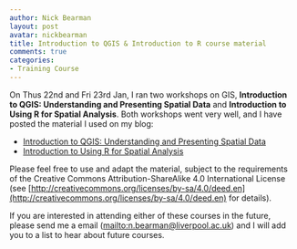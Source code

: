 ```yaml
---
author: Nick Bearman
layout: post
avatar: nickbearman
title: Introduction to QGIS & Introduction to R course material
comments: true
categories:
- Training Course
---
```


On Thus 22nd and Fri 23rd Jan, I ran two workshops on GIS, **Introduction to QGIS: Understanding and Presenting Spatial Data** and **Introduction to Using R for Spatial Analysis**. Both workshops went very well, and I have posted the material I used on my blog:

- [Introduction to QGIS: Understanding and Presenting Spatial Data](http://www.nickbearman.me.uk/2015/01/introduction-to-qgis-understanding-and-presenting-spatial-data/)
- [Introduction to Using R for Spatial Analysis](http://www.nickbearman.me.uk/2015/01/introduction-to-using-r-for-spatial-analysis/)

Please feel free to use and adapt the material, subject to the requirements of the Creative Commons Attribution-ShareAlike 4.0 International License (see [http://creativecommons.org/licenses/by-sa/4.0/deed.en](http://creativecommons.org/licenses/by-sa/4.0/deed.en) for details). 

If you are interested in attending either of these courses in the future, please send me a email (<mailto:n.bearman@liverpool.ac.uk>) and I will add you to a list to hear about future courses.
